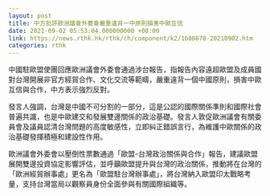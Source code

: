 ```yaml
---
layout: post
title: 中方批評歐洲議會外委會嚴重違背一中原則損害中歐互信
date: 2021-09-02 05:53:04.000000000 +08:00
link: https://news.rthk.hk/rthk/ch/component/k2/1608678-20210902.htm
categories: rthk
---
```


中國駐歐盟使團回應歐洲議會外委會通過涉台報告，指報告內容遠超歐盟及成員國對台灣開展非官方經貿合作、文化交流等範疇，嚴重違背一個中國原則，損害中歐互信與合作，中方表示強烈反對。

發言人強調，台灣是中國不可分割的一部分，這是公認的國際關係準則和國際社會普遍共識，也是中歐建交和發展雙邊關係的政治基礎。發言人敦促歐洲議會有關委員會及議員認清台灣問題的高度敏感性，立即糾正錯誤言行，為維護中歐關係的政治基礎發揮積極和建設性作用。

歐洲議會外委會以壓倒性票數通過「歐盟-台灣政治關係與合作」報告，建議歐盟展開雙邊投資協定影響評估，並呼籲歐盟提升與台灣的政治關係，推動將在台灣的「歐洲經貿辦事處」更名為「歐盟駐台灣辦事處」，將台灣納入歐盟印太戰略考量，支持台灣當局以觀察員身份全面參與有關國際組織等。

